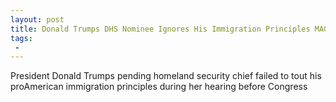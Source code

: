 ```yaml
---
layout: post
title: Donald Trumps DHS Nominee Ignores His Immigration Principles MAGA Agenda
tags:
 -
---
```

President Donald Trumps pending homeland security chief failed to tout his proAmerican immigration principles during her hearing before Congress
